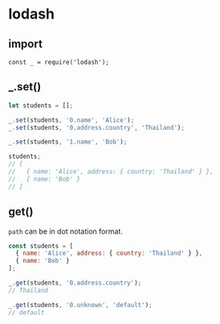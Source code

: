 # lodash

## import

```
const _ = require('lodash');
```

## _.set()

```javascript
let students = [];

_.set(students, '0.name', 'Alice');
_.set(students, '0.address.country', 'Thailand');

_.set(students, '1.name', 'Bob');

students;
// [
//   { name: 'Alice', address: { country: 'Thailand' } },
//   { name: 'Bob' }
// ]
```

## get()

`path` can be in dot notation format.

```javascript
const students = [
  { name: 'Alice', address: { country: 'Thailand' } },
  { name: 'Bob' }
];

_.get(students, '0.address.country');
// Thailand

_.get(students, '0.unknown', 'default');
// default
```
